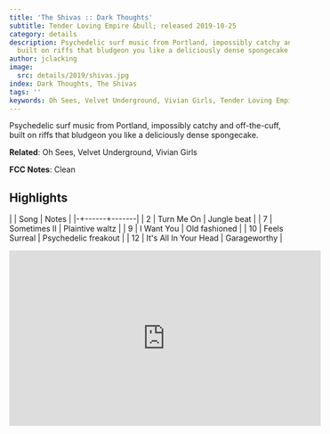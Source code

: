 ```yaml
---
title: 'The Shivas :: Dark Thoughts'
subtitle: Tender Loving Empire &bull; released 2019-10-25
category: details
description: Psychedelic surf music from Portland, impossibly catchy and off-the-cuff,
  built on riffs that bludgeon you like a deliciously dense spongecake.
author: jclacking
image:
  src: details/2019/shivas.jpg
index: Dark Thoughts, The Shivas
tags: ''
keywords: Oh Sees, Velvet Underground, Vivian Girls, Tender Loving Empire
---
```

Psychedelic surf music from Portland, impossibly catchy and off-the-cuff, built on riffs that bludgeon you like a deliciously dense spongecake.<!--more-->

**Related**: Oh Sees, Velvet Underground, Vivian Girls

**FCC Notes**: Clean

## Highlights

| | Song | Notes |
|-+------+-------|
| 2 | Turn Me On | Jungle beat |
| 7 | Sometimes II | Plaintive waltz |
| 9 | I Want You | Old fashioned |
| 10 | Feels Surreal | Psychedelic freakout |
| 12 | It's All In Your Head | Garageworthy |

<div class="tlo-detail-video"><iframe width="560" height="315" src="https://www.youtube.com/embed/YFGAGSjVIzw" frameborder="0" allow="autoplay; encrypted-media" allowfullscreen></iframe></div>

